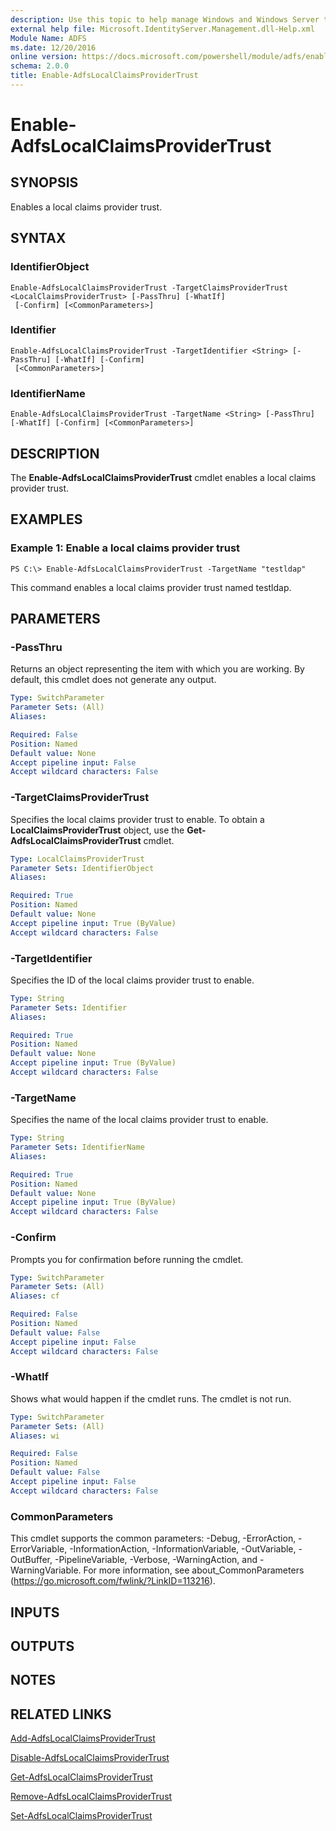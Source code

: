 ```yaml
---
description: Use this topic to help manage Windows and Windows Server technologies with Windows PowerShell.
external help file: Microsoft.IdentityServer.Management.dll-Help.xml
Module Name: ADFS
ms.date: 12/20/2016
online version: https://docs.microsoft.com/powershell/module/adfs/enable-adfslocalclaimsprovidertrust?view=windowsserver2019-ps&wt.mc_id=ps-gethelp
schema: 2.0.0
title: Enable-AdfsLocalClaimsProviderTrust
---
```


# Enable-AdfsLocalClaimsProviderTrust

## SYNOPSIS
Enables a local claims provider trust.

## SYNTAX

### IdentifierObject
```
Enable-AdfsLocalClaimsProviderTrust -TargetClaimsProviderTrust <LocalClaimsProviderTrust> [-PassThru] [-WhatIf]
 [-Confirm] [<CommonParameters>]
```

### Identifier
```
Enable-AdfsLocalClaimsProviderTrust -TargetIdentifier <String> [-PassThru] [-WhatIf] [-Confirm]
 [<CommonParameters>]
```

### IdentifierName
```
Enable-AdfsLocalClaimsProviderTrust -TargetName <String> [-PassThru] [-WhatIf] [-Confirm] [<CommonParameters>]
```

## DESCRIPTION
The **Enable-AdfsLocalClaimsProviderTrust** cmdlet enables a local claims provider trust.

## EXAMPLES

### Example 1: Enable a local claims provider trust
```
PS C:\> Enable-AdfsLocalClaimsProviderTrust -TargetName "testldap"
```

This command enables a local claims provider trust named testldap.

## PARAMETERS

### -PassThru
Returns an object representing the item with which you are working.
By default, this cmdlet does not generate any output.

```yaml
Type: SwitchParameter
Parameter Sets: (All)
Aliases: 

Required: False
Position: Named
Default value: None
Accept pipeline input: False
Accept wildcard characters: False
```

### -TargetClaimsProviderTrust
Specifies the local claims provider trust to enable.
To obtain a **LocalClaimsProviderTrust** object, use the **Get-AdfsLocalClaimsProviderTrust** cmdlet.

```yaml
Type: LocalClaimsProviderTrust
Parameter Sets: IdentifierObject
Aliases: 

Required: True
Position: Named
Default value: None
Accept pipeline input: True (ByValue)
Accept wildcard characters: False
```

### -TargetIdentifier
Specifies the ID of the local claims provider trust to enable.

```yaml
Type: String
Parameter Sets: Identifier
Aliases: 

Required: True
Position: Named
Default value: None
Accept pipeline input: True (ByValue)
Accept wildcard characters: False
```

### -TargetName
Specifies the name of the local claims provider trust to enable.

```yaml
Type: String
Parameter Sets: IdentifierName
Aliases: 

Required: True
Position: Named
Default value: None
Accept pipeline input: True (ByValue)
Accept wildcard characters: False
```

### -Confirm
Prompts you for confirmation before running the cmdlet.

```yaml
Type: SwitchParameter
Parameter Sets: (All)
Aliases: cf

Required: False
Position: Named
Default value: False
Accept pipeline input: False
Accept wildcard characters: False
```

### -WhatIf
Shows what would happen if the cmdlet runs.
The cmdlet is not run.

```yaml
Type: SwitchParameter
Parameter Sets: (All)
Aliases: wi

Required: False
Position: Named
Default value: False
Accept pipeline input: False
Accept wildcard characters: False
```

### CommonParameters
This cmdlet supports the common parameters: -Debug, -ErrorAction, -ErrorVariable, -InformationAction, -InformationVariable, -OutVariable, -OutBuffer, -PipelineVariable, -Verbose, -WarningAction, and -WarningVariable. For more information, see about_CommonParameters (https://go.microsoft.com/fwlink/?LinkID=113216).

## INPUTS

## OUTPUTS

## NOTES

## RELATED LINKS

[Add-AdfsLocalClaimsProviderTrust](./Add-AdfsLocalClaimsProviderTrust.md)

[Disable-AdfsLocalClaimsProviderTrust](./Disable-AdfsLocalClaimsProviderTrust.md)

[Get-AdfsLocalClaimsProviderTrust](./Get-AdfsLocalClaimsProviderTrust.md)

[Remove-AdfsLocalClaimsProviderTrust](./Remove-AdfsLocalClaimsProviderTrust.md)

[Set-AdfsLocalClaimsProviderTrust](./Set-AdfsLocalClaimsProviderTrust.md)

